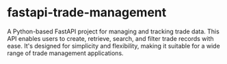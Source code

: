 # fastapi-trade-management
 A Python-based FastAPI project for managing and tracking trade data. This API enables users to create, retrieve, search, and filter trade records with ease. It's designed for simplicity and flexibility, making it suitable for a wide range of trade management applications.
